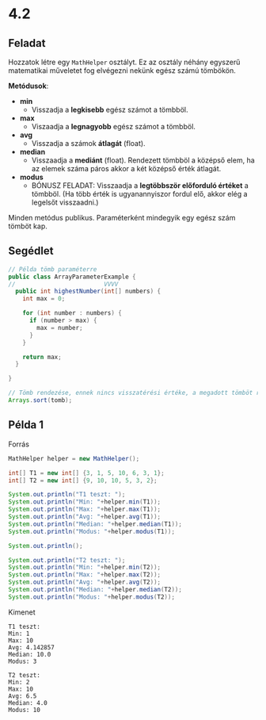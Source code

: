 # 4.2

## Feladat
Hozzatok létre egy `MathHelper` osztályt. Ez az osztály néhány egyszerű matematikai műveletet fog elvégezni nekünk egész számú tömbökön.

**Metódusok**:
- **min**
	- Visszadja a **legkisebb** egész számot a tömbböl.
- **max**
	- Viszaadja a **legnagyobb** egész számot a tömbböl.
- **avg**
	- Visszadja a számok **átlagát** (float).
- **median**
	- Visszaadja a **mediánt** (float). Rendezett tömbböl a középső elem, ha az elemek száma páros akkor a két középső érték átlagát.
- **modus**
	- BÓNUSZ FELADAT: Visszaadja a **legtöbbször előforduló értéket** a tömbböl. (Ha több érték is ugyanannyiszor fordul elő, akkor elég a legelsőt visszaadni.)

Minden metódus publikus. Paraméterként mindegyik egy egész szám tömböt kap.

## Segédlet
```java
// Példa tömb paraméterre
public class ArrayParameterExample {
//                         VVVV
  public int highestNumber(int[] numbers) {
    int max = 0;

    for (int number : numbers) {
      if (number > max) {
        max = number;
      }
    }

    return max;
  }

}

// Tömb rendezése, ennek nincs visszatérési értéke, a megadott tömböt rendezi növekvő sorrendben.
Arrays.sort(tomb);
```

## Példa 1
Forrás
```java
MathHelper helper = new MathHelper();

int[] T1 = new int[] {3, 1, 5, 10, 6, 3, 1};
int[] T2 = new int[] {9, 10, 10, 5, 3, 2};

System.out.println("T1 teszt: ");
System.out.println("Min: "+helper.min(T1));
System.out.println("Max: "+helper.max(T1));
System.out.println("Avg: "+helper.avg(T1));
System.out.println("Median: "+helper.median(T1));
System.out.println("Modus: "+helper.modus(T1));

System.out.println();

System.out.println("T2 teszt: ");
System.out.println("Min: "+helper.min(T2));
System.out.println("Max: "+helper.max(T2));
System.out.println("Avg: "+helper.avg(T2));
System.out.println("Median: "+helper.median(T2));
System.out.println("Modus: "+helper.modus(T2));
```

Kimenet
```
T1 teszt: 
Min: 1
Max: 10
Avg: 4.142857
Median: 10.0
Modus: 3

T2 teszt: 
Min: 2
Max: 10
Avg: 6.5
Median: 4.0
Modus: 10
```